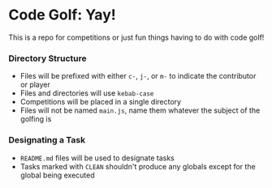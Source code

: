 # Code Golf: Yay!
This is a repo for competitions or just fun things having to do with code golf!

### Directory Structure
* Files will be prefixed with either `c-`, `j-`, or `m-` to indicate the contributor or player
* Files and directories will use `kebab-case`
* Competitions will be placed in a single directory
* Files will not be named `main.js`, name them whatever the subject of the golfing is

### Designating a Task
* `README.md` files will be used to designate tasks
* Tasks marked with `CLEAN` shouldn't produce any globals except for the global being executed

